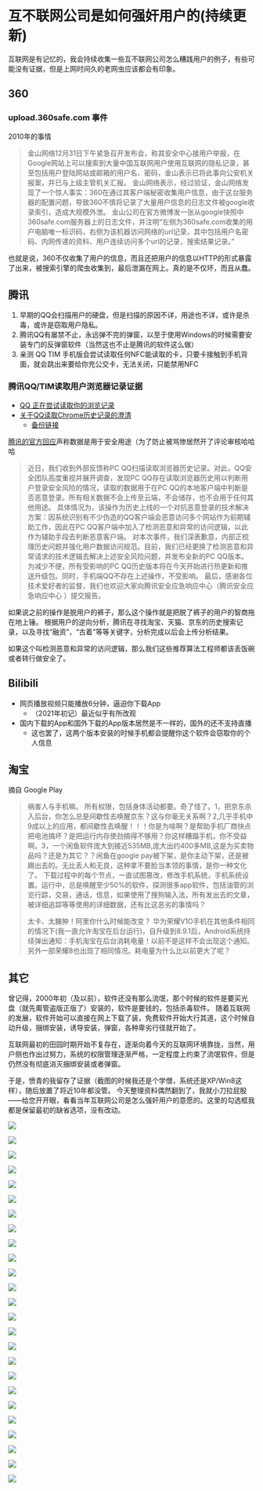 # 互不联网公司是如何强奸用户的(持续更新)

互联网是有记忆的，我会持续收集一些互不联网公司怎么糟践用户的例子，有些可能没有证据，但是上网时间久的老网虫应该都会有印象。

## 360

### upload.360safe.com 事件

2010年的事情

> 金山网络12月31日下午紧急召开发布会，称其安全中心接用户举报，在Google网站上可以搜索到大量中国互联网用户使用互联网的隐私记录，甚至包括用户登陆网站或邮箱的用户名、密码，金山表示已将此事向公安机关报案，并已与上级主管机关汇报。 金山网络表示，经过验证，金山网络发现了一个惊人事实：360在通过其客户端秘密收集用户信息，由于这台服务器的配置问题，导致360不慎将记录了大量用户信息的日志文件被google收录索引，造成大规模外泄。 金山公司在官方微博发一张从google快照中360safe.com服务器上的日志文件，并注明“左侧为360safe.com收集的用户电脑唯一标识码，右侧为该机器访问网络的url记录，其中包括用户名密码、内网传递的资料、用户连续访问多个url的记录，搜索结果记录。”

也就是说，360不仅收集了用户的信息，而且还把用户的信息以HTTP的形式暴露了出来，被搜索引擎的爬虫收集到，最后泄漏在网上。真的是不仅坏，而且从蠢。

## 腾讯

1. 早期的QQ会扫描用户的硬盘，但是扫描的原因不详，用途也不详，或许是杀毒，或许是窃取用户隐私。
2. 腾讯QQ有屡禁不止，永远弹不完的弹窗，以至于使用Windows的时候需要安装专门的反弹窗软件（当然这也不止是腾讯的软件这么做）
3. 亲测 QQ TIM 手机版会尝试读取任何NFC能读取的卡，只要卡接触到手机背面，就会跳出来要给你充公交卡，无法关闭，只能禁用NFC

### 腾讯QQ/TIM读取用户浏览器记录证据

* [QQ 正在尝试读取你的浏览记录](https://www.v2ex.com/t/745030)
* [关于QQ读取Chrome历史记录的澄清](https://bbs.pediy.com/thread-265359.htm)
  * [备份链接](https://archive.vn/EH2N8)

[腾讯的官方回应](https://www.zhihu.com/question/439768601/answer/1683913941)声称数据是用于安全用途（为了防止被骂惨居然开了评论审核哈哈哈

> 近日，我们收到外部反馈称PC QQ扫描读取浏览器历史记录。对此，QQ安全团队高度重视并展开调查，发现PC QQ存在读取浏览器历史用以判断用户登录安全风险的情况，读取的数据用于在PC QQ的本地客户端中判断是否恶意登录。所有相关数据不会上传至云端，不会储存，也不会用于任何其他用途。 具体情况为，该操作为历史上线的一个对抗恶意登录的技术解决方案：因系统识别有不少伪造的QQ客户端会恶意访问多个网站作为前期辅助工作，因此在PC QQ客户端中加入了检测恶意和异常的访问逻辑，以此作为辅助手段去判断恶意客户端。 对本次事件，我们深表歉意，内部正梳理历史问题并强化用户数据访问规范。目前，我们已经更换了检测恶意和异常请求的技术逻辑去解决上述安全风险问题，并发布全新的PC QQ版本。为减少不便，所有受影响的PC QQ历史版本将在今天开始进行热更新和推送升级包。同时，手机端QQ不存在上述操作，不受影响。 最后，感谢各位技术爱好者的监督，我们也欢迎大家向腾讯安全应急响应中心（腾讯安全应急响应中心 ）提交报告。

如果说之前的操作是脱用户的裤子，那么这个操作就是把脱了裤子的用户的智商拖在地上锤。 根据用户的逆向分析，腾讯在寻找淘宝、天猫、京东的历史搜索记录，以及寻找“融资”，“古着”等等关键字，分析完成以后会上传分析结果。

如果这个叫检测恶意和异常的访问逻辑，那么我们这些推荐算法工程师都该丢饭碗或者转行做安全了。

## Bilibili

* 网页播放视频只能播放6分钟，逼迫你下载App
  * （2021年初记）最近似乎有所改观
* 国内下载的App和国外下载的App版本居然是不一样的，国外的还不支持直播
  * 这也罢了，这两个版本安装的时候手机都会提醒你这个软件会窃取你的个人信息

## 淘宝

摘自 Google Play

> 祸害人与手机嘛。 所有权限，包括身体活动都要。奇了怪了。1，把京东杀入后台，你怎么总是间歇性去唤醒京东？这与你毫无关系啊？2,几乎手机中9成以上的应用，都间歇性去唤醒！！！你是为啥啊？是帮助手机厂商快点把电池搞坏？是把运行内存使劲搞得不够用？你这样糟蹋手机，你不受益啊。3，一个闲鱼软件庞大到接近535MB,庞大出约400多MB,这是为买卖物品吗？还是为其它？？闲鱼在google pay被下架，是你主动下架，还是被踢出去的。无比丢人和无良，这种拿不要脸当本领的事情，是你一种文化了。 下载过程中的每个节点，一直试图篡改，修改手机系统，手机系统设置。运行中，总是唤醒至少50%的软件，探测很多app软件，包括油管的浏览行踪，交易，通话，信息，如果使用了搜狗输入法，所有发出去的文章，被详细追踪等等使用的详细数据，还有比这恶劣的事情吗？
>
> 太卡、太臃肿！阿里你什么时候能改变？ 华为荣耀V1O手机在其他条件相同的情况下(我一直允许淘宝在后台运行)，自升级到8.9.1后，Android系统持续弹出通知：手机淘宝在后台消耗电量！以前不是这样不会出现这个通知。另外一部荣耀8也出现了相同情况。耗电量为什么比以前更大了呢？

## 其它

曾记得，2000年初（及以前），软件还没有那么流氓，那个时候的软件是要买光盘（就先甭管盗版正版了）安装的，软件是要钱的，包括杀毒软件。 随着互联网的发展，软件开始可以直接在网上下载了装，免费软件开始大行其道，这个时候自动升级，捆绑安装，诱导安装，弹窗，各种卑劣行径就开始了。

互联网最初的田园时期开始不复存在，逐渐向着今天的互联网环境靠拢，当然，用户侧也作出过努力，系统的权限管理逐渐严格，一定程度上约束了流氓软件，但是仍然没有彻底消灭捆绑安装或者弹窗。

于是，愤青的我留存了证据（截图的时候我还是个学僧，系统还是XP/Win8这样），随后放置了将近10年都没管。 今天整理资料偶然翻到了，我就小刀拉屁股——给您开开眼，看看当年互联网公司是怎么强奸用户的意愿的。这里的勾选框我都是保留最初的缺省选项，没有改动。

![](../../img/willing/BaiduShurufa\_2013-10-10\_12-54-54.png)

![](../../img/willing/BaiduShurufa\_2013-10-16\_19-7-29.png)

![](../../img/willing/BaiduShurufa\_2013-10-7\_9-44-57.png)

![](../../img/willing/BaiduShurufa\_2013-10-9\_19-52-41.png)

![](../../img/willing/BaiduShurufa\_2013-11-3\_20-37-0.png)

![](../../img/willing/BaiduShurufa\_2013-10-10\_12-55-30.png)

![](../../img/willing/BaiduShurufa\_2013-10-18\_13-21-36.png)

![](../../img/willing/BaiduShurufa\_2013-10-7\_9-45-17.png)

![](../../img/willing/BaiduShurufa\_2013-11-10\_20-20-8.png)

![](../../img/willing/BaiduShurufa\_2013-11-3\_20-37-46.png)

![](../../img/willing/BaiduShurufa\_2013-10-10\_12-56-17.png)

![](../../img/willing/BaiduShurufa\_2013-10-22\_21-38-58.png)

![](../../img/willing/BaiduShurufa\_2013-10-7\_9-46-7.png)

![](../../img/willing/BaiduShurufa\_2013-11-3\_20-34-20.png)

![](../../img/willing/BaiduShurufa\_2013-11-3\_20-38-20.png)

![](../../img/willing/BaiduShurufa\_2013-10-10\_8-4-52.png)

![](../../img/willing/BaiduShurufa\_2013-10-7\_20-34-45.png)

![](../../img/willing/BaiduShurufa\_2013-10-7\_9-53-41.png)

![](../../img/willing/BaiduShurufa\_2013-11-3\_20-34-44.png)

![](../../img/willing/BaiduShurufa\_2014-1-20\_10-52-39.png)

![](../../img/willing/BaiduShurufa\_2013-10-10\_8-5-45.png)

![](../../img/willing/BaiduShurufa\_2013-10-7\_9-43-37.png)

![](../../img/willing/BaiduShurufa\_2013-10-7\_9-55-6.png)

![](../../img/willing/BaiduShurufa\_2013-11-3\_20-35-34.png)

![](../../img/willing/BaiduShurufa\_2014-1-20\_10-53-26.png)
